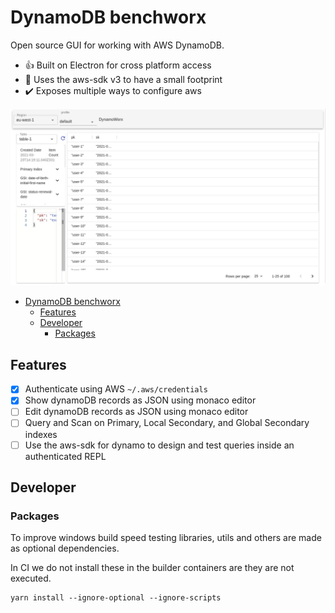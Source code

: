 # DynamoDB benchworx

Open source GUI for working with AWS DynamoDB.

- 👍 Built on Electron for cross platform access
- 🚀 Uses the aws-sdk v3 to have a small footprint
- ✔️ Exposes multiple ways to configure aws

![User interface with tables and items](cypress/snapshots/end-to-end/index.spec.tsx/latest.snap.png)

- [DynamoDB benchworx](#dynamodb-benchworx)
  - [Features](#features)
  - [Developer](#developer)
    - [Packages](#packages)

## Features

- [x] Authenticate using AWS `~/.aws/credentials`
- [x] Show dynamoDB records as JSON using monaco editor
- [ ] Edit dynamoDB records as JSON using monaco editor
- [ ] Query and Scan on Primary, Local Secondary, and Global Secondary indexes
- [ ] Use the aws-sdk for dynamo to design and test queries inside an authenticated REPL

## Developer

### Packages

To improve windows build speed testing libraries, utils and others are made as optional dependencies.

In CI we do not install these in the builder containers are they are not executed.

```
yarn install --ignore-optional --ignore-scripts
```
